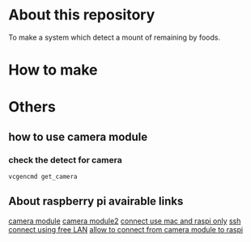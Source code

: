 # About this repository
To make a system which detect a mount of remaining by foods.

# How to make


# Others
## how to use camera module
### check the detect for camera
```
vcgencmd get_camera
```


## About raspberry pi avairable links
[camera module](https://www.rs-online.com/designspark/raspberry-pi-camera)
[camera module2](http://nagashy.hatenablog.com/entry/2017/01/12/093116)
[connect use mac and raspi only](https://qiita.com/mascii/items/7d955395158d4231aef6)
[ssh connect using free LAN](http://darmus.net/raspberry-pi-ssh-mac-terminal/)
[allow to connect from camera module to raspi](http://tomosoft.jp/design/?p=8911)
